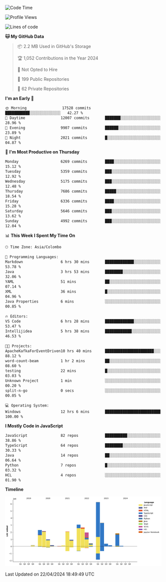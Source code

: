 
<!--START_SECTION:waka-->
![Code Time](http://img.shields.io/badge/Code%20Time-1%2C666%20hrs%207%20mins-blue)

![Profile Views](http://img.shields.io/badge/Profile%20Views-0-blue)

![Lines of code](https://img.shields.io/badge/From%20Hello%20World%20I%27ve%20Written-28.9%20million%20lines%20of%20code-blue)

**🐱 My GitHub Data** 

> 📦 2.2 MB Used in GitHub's Storage 
 > 
> 🏆 1,052 Contributions in the Year 2024
 > 
> 🚫 Not Opted to Hire
 > 
> 📜 199 Public Repositories 
 > 
> 🔑 62 Private Repositories 
 > 
**I'm an Early 🐤** 

```text
🌞 Morning                17528 commits       ███████████░░░░░░░░░░░░░░   42.27 % 
🌆 Daytime                12007 commits       ███████░░░░░░░░░░░░░░░░░░   28.96 % 
🌃 Evening                9907 commits        ██████░░░░░░░░░░░░░░░░░░░   23.89 % 
🌙 Night                  2021 commits        █░░░░░░░░░░░░░░░░░░░░░░░░   04.87 % 
```
📅 **I'm Most Productive on Thursday** 

```text
Monday                   6269 commits        ████░░░░░░░░░░░░░░░░░░░░░   15.12 % 
Tuesday                  5359 commits        ███░░░░░░░░░░░░░░░░░░░░░░   12.92 % 
Wednesday                5175 commits        ███░░░░░░░░░░░░░░░░░░░░░░   12.48 % 
Thursday                 7686 commits        █████░░░░░░░░░░░░░░░░░░░░   18.54 % 
Friday                   6336 commits        ████░░░░░░░░░░░░░░░░░░░░░   15.28 % 
Saturday                 5646 commits        ███░░░░░░░░░░░░░░░░░░░░░░   13.62 % 
Sunday                   4992 commits        ███░░░░░░░░░░░░░░░░░░░░░░   12.04 % 
```


📊 **This Week I Spent My Time On** 

```text
🕑︎ Time Zone: Asia/Colombo

💬 Programming Languages: 
Markdown                 6 hrs 30 mins       █████████████░░░░░░░░░░░░   53.78 % 
Java                     3 hrs 53 mins       ████████░░░░░░░░░░░░░░░░░   32.06 % 
YAML                     51 mins             ██░░░░░░░░░░░░░░░░░░░░░░░   07.14 % 
XML                      36 mins             █░░░░░░░░░░░░░░░░░░░░░░░░   04.96 % 
Java Properties          6 mins              ░░░░░░░░░░░░░░░░░░░░░░░░░   00.85 % 

🔥 Editors: 
VS Code                  6 hrs 28 mins       █████████████░░░░░░░░░░░░   53.47 % 
Intellijidea             5 hrs 38 mins       ████████████░░░░░░░░░░░░░   46.53 % 

🐱‍💻 Projects: 
ApacheKafkaForEventDriven10 hrs 40 mins      ██████████████████████░░░   88.12 % 
word-count-beam          1 hr 2 mins         ██░░░░░░░░░░░░░░░░░░░░░░░   08.60 % 
testing                  22 mins             █░░░░░░░░░░░░░░░░░░░░░░░░   03.03 % 
Unknown Project          1 min               ░░░░░░░░░░░░░░░░░░░░░░░░░   00.20 % 
split-n-go               0 secs              ░░░░░░░░░░░░░░░░░░░░░░░░░   00.05 % 

💻 Operating System: 
Windows                  12 hrs 6 mins       █████████████████████████   100.00 % 
```

**I Mostly Code in JavaScript** 

```text
JavaScript               82 repos            ██████████░░░░░░░░░░░░░░░   38.86 % 
TypeScript               64 repos            ████████░░░░░░░░░░░░░░░░░   30.33 % 
Java                     14 repos            ██░░░░░░░░░░░░░░░░░░░░░░░   06.64 % 
Python                   7 repos             █░░░░░░░░░░░░░░░░░░░░░░░░   03.32 % 
HCL                      4 repos             ░░░░░░░░░░░░░░░░░░░░░░░░░   01.90 % 
```



**Timeline**

![Lines of Code chart](https://raw.githubusercontent.com/ccweerasinghe1994/ccweerasinghe1994/master/assets/bar_graph.png)


 Last Updated on 22/04/2024 18:49:49 UTC
<!--END_SECTION:waka-->
